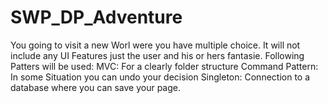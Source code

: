 # SWP_DP_Adventure
You going to visit a new Worl were you have multiple choice. It will not include any UI Features just the user and his or hers fantasie. 
Following Patters will be used:
MVC: For a clearly folder structure
Command Pattern: In some Situation you can undo your decision
Singleton: Connection to a database where you can save your page.
